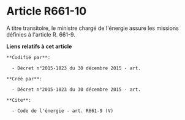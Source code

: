 # Article R661-10

A titre transitoire, le ministre chargé de l'énergie assure les missions définies à l'article R. 661-9.

**Liens relatifs à cet article**

	**Codifié par**:

	  - Décret n°2015-1823 du 30 décembre 2015 - art.

	**Créé par**:

	  - Décret n°2015-1823 du 30 décembre 2015 - art.

	**Cite**:

	  - Code de l'énergie - art. R661-9 (V)
